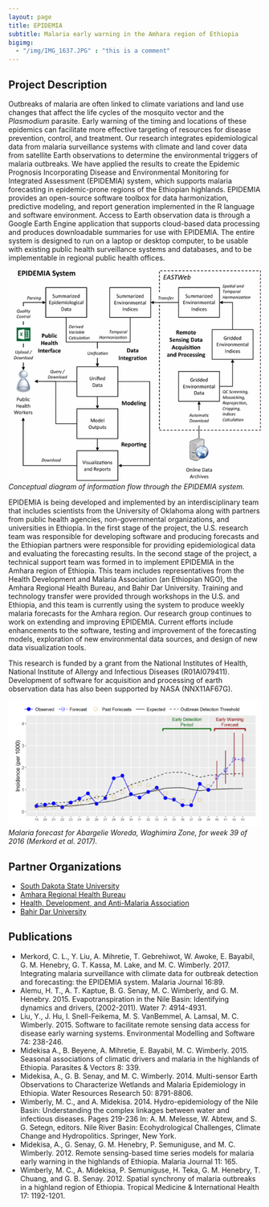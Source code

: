 ```yaml
---
layout: page
title: EPIDEMIA
subtitle: Malaria early warning in the Amhara region of Ethiopia
bigimg: 
  - "/img/IMG_1637.JPG" : "this is a comment"
---
```


## Project Description

Outbreaks of malaria are often linked to climate variations and land use changes that affect the life cycles of the mosquito vector and the *Plasmodium* parasite. Early warning of the timing and locations of these epidemics can facilitate more effective targeting of resources for disease prevention, control, and treatment. Our research integrates epidemiological data from malaria surveillance systems with climate and land cover data from satellite Earth observations to determine the environmental triggers of malaria outbreaks. We have applied the results to create the Epidemic Prognosis Incorporating Disease and Environmental Monitoring for Integrated Assessment (EPIDEMIA) system, which supports malaria forecasting in epidemic-prone regions of the Ethiopian highlands. EPIDEMIA provides an open-source software toolbox for data harmonization, predictive modeling, and report generation implemented in the R language and software environment. Access to Earth observation data is through a Google Earth Engine application that supports cloud-based data processing and produces downloadable summaries for use with EPIDEMIA. The entire system is designed to run on a laptop or desktop computer, to be usable with existing public health surveillance systems and databases, and to be implementable in regional public health offices. 

![EPIDEMIA system flowchart](/img/epidemia_system_diagram.gif)<br/>
*Conceptual diagram of information flow through the EPIDEMIA system.*

EPIDEMIA is being developed and implemented by an interdisciplinary team that includes scientists from the University of Oklahoma along with partners from public health agencies, non-governmental organizations, and universities in Ethiopia. In the first stage of the project, the U.S. research team was responsible for developing software and producing forecasts and the Ethiopian partners were responsible for providing epidemiological data and evaluating the forecasting results. In the second stage of the project, a technical support team was formed in to implement EPIDEMIA in the Amhara region of Ethiopia. This team includes representatives from the Health Development and Malaria Association (an Ethiopian NGO), the Amhara Regional Health Bureau, and Bahir Dar University. Training and technology transfer were provided through workshops in the U.S. and Ethiopia, and this team is currently using the system to produce weekly malaria forecasts for the Amhara region. Our research group continues to work on extending and improving EPIDEMIA. Current efforts include enhancements to the software, testing and improvement of the forecasting models, exploration of new environmental data sources, and design of new data visualization tools.

This research is funded by a grant from the National Institutes of Health, National Institute of Allergy and Infectious Diseases (R01AI079411). Development of software for acquisition and processing of earth observation data has also been supported by NASA (NNX11AF67G).

![EPIDEMIA forecast graph](/img/epidemia_forecast_graph.jpg)<br/>
*Malaria forecast for Abargelie Woreda, Waghimira Zone, for week 39 of 2016 (Merkord et al. 2017).*

## Partner Organizations

* [South Dakota State University](https://www.sdstate.edu/)
* [Amhara Regional Health Bureau](http://www.moh.gov.et/da/web/guest/amhara-regional-health-bureau)
* [Health, Development, and Anti-Malaria Association](http://www.hdama.org/)
* [Bahir Dar University](http://www.bdu.edu.et/)

## Publications

* Merkord, C. L., Y. Liu, A. Mihretie, T. Gebrehiwot, W. Awoke, E. Bayabil, G. M. Henebry, G. T. Kassa, M. Lake, and M. C. Wimberly. 2017. Integrating malaria surveillance with climate data for outbreak detection and forecasting: the EPIDEMIA system. Malaria Journal 16:89.
* Alemu, H. T., A. T. Kaptue, B. G. Senay, M. C. Wimberly, and G. M. Henebry. 2015. Evapotranspiration in the Nile Basin: Identifying dynamics and drivers, (2002-2011). Water 7: 4914-4931.
* Liu, Y., J. Hu, I. Snell-Feikema, M. S. VanBemmel, A. Lamsal, M. C. Wimberly. 2015. Software to facilitate remote sensing data access for disease early warning systems. Environmental Modelling and Software 74: 238-246. 
* Midekisa A., B. Beyene, A. Mihretie, E. Bayabil, M. C. Wimberly. 2015. Seasonal associations of climatic drivers and malaria in the highlands of Ethiopia. Parasites & Vectors 8: 339. 
* Midekisa, A., G. B. Senay, and M. C. Wimberly. 2014. Multi-sensor Earth Observations to Characterize Wetlands and Malaria Epidemiology in Ethiopia. Water Resources Research 50: 8791-8806.
* Wimberly, M. C., and A. Midekisa. 2014. Hydro-epidemiology of the Nile Basin: Understanding the complex linkages between water and infectious diseases. Pages 219-236 In: A. M. Melesse, W. Abtew, and S. G. Setegn, editors. Nile River Basin: Ecohydrological Challenges, Climate Change and Hydropolitics. Springer, New York.
* Midekisa, A., G. Senay, G. M. Henebry, P. Semuniguse, and M. C. Wimberly. 2012. Remote sensing-based time series models for malaria early warning in the highlands of Ethiopia. Malaria Journal 11: 165.
* Wimberly, M. C., A. Midekisa, P. Semuniguse, H. Teka, G. M. Henebry, T. Chuang, and G. B. Senay. 2012. Spatial synchrony of malaria outbreaks in a highland region of Ethiopia. Tropical Medicine & International Health 17: 1192-1201.

